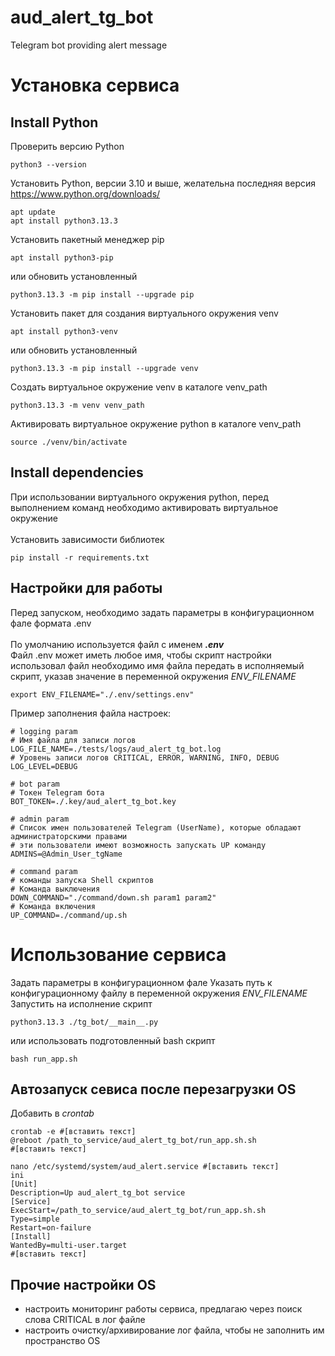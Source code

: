 # aud_alert_tg_bot
Telegram bot providing alert message

# Установка сервиса

## Install Python
Проверить версию Python
```shell
python3 --version
```
Установить Python, версии 3.10 и выше, желательна последняя версия https://www.python.org/downloads/
```shell
apt update
apt install python3.13.3
```
Установить пакетный менеджер pip
```shell
apt install python3-pip
```
или обновить установленный
```shell
python3.13.3 -m pip install --upgrade pip
```
Установить пакет для создания виртуального окружения venv
```shell
apt install python3-venv
```
или обновить установленный
```shell
python3.13.3 -m pip install --upgrade venv
```
Создать виртуальное окружение venv в каталоге venv_path
```shell
python3.13.3 -m venv venv_path
```
Активировать виртуальное окружение python в каталоге venv_path
```shell
source ./venv/bin/activate
```


## Install dependencies
При использовании виртуального окружения python, перед выполнением команд необходимо активировать виртуальное окружение
<br><br>
Установить зависимости библиотек
```shell
pip install -r requirements.txt
```

## Настройки для работы 
Перед запуском, необходимо задать параметры в конфигурационном фале формата .env
<br><br>
По умолчанию используется файл с именем ***.env***
<br>
Файл .env может иметь любое имя, чтобы скрипт настройки использовал файл
необходимо имя файла передать в исполняемый скрипт, указав значение в переменной окружения *ENV_FILENAME*
```shell
export ENV_FILENAME="./.env/settings.env"
```
Пример заполнения файла настроек:
```dotenv
# logging param
# Имя файла для записи логов
LOG_FILE_NAME=./tests/logs/aud_alert_tg_bot.log
# Уровень записи логов CRITICAL, ERROR, WARNING, INFO, DEBUG
LOG_LEVEL=DEBUG

# bot param
# Токен Telegram бота
BOT_TOKEN=./.key/aud_alert_tg_bot.key

# admin param
# Список имен пользователей Telegram (UserName), которые обладают администраторскими правами
# эти пользователи имеют возможность запускать UP команду
ADMINS=@Admin_User_tgName

# command param
# команды запуска Shell скриптов
# Команда выключения
DOWN_COMMAND="./command/down.sh param1 param2"
# Команда включения
UP_COMMAND=./command/up.sh
```

# Использование сервиса
Задать параметры в конфигурационном фале
Указать путь к конфигурационному файлу в переменной окружения *ENV_FILENAME*
Запустить на исполнение скрипт
```shell
python3.13.3 ./tg_bot/__main__.py
```
или использовать подготовленный bash скрипт
```shell
bash run_app.sh
```

## Автозапуск севиса после перезагрузки OS
Добавить в *crontab*
```shell
crontab -e #[вставить текст]
@reboot /path_to_service/aud_alert_tg_bot/run_app.sh.sh
#[вставить текст]
```
```shell
nano /etc/systemd/system/aud_alert.service #[вставить текст]
ini
[Unit]
Description=Up aud_alert_tg_bot service
[Service]
ExecStart=/path_to_service/aud_alert_tg_bot/run_app.sh.sh
Type=simple
Restart=on-failure
[Install]
WantedBy=multi-user.target
#[вставить текст]
```

## Прочие настройки OS

* настроить мониторинг работы сервиса, предлагаю через поиск слова CRITICAL в лог файле
* настроить очистку/архивирование лог файла, чтобы не заполнить им пространство OS

